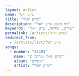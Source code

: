 ```yaml
---
layout: artist
name: שייע יואלי
title: "שייע יואלי"
description: "דף האמן שייע יואלי"
keywords: "שירים, מוזיקה, שייע יואלי"
permalink: /artists/שייע-יואלי/
redirect_from:
  - /artists/list/שייע יואלי
songs:
  - number: "33493"
    name: "שייע יואלי ומרדכי 2"
    album: "סינגלים"
    artist: "שייע יואלי"
---
```

